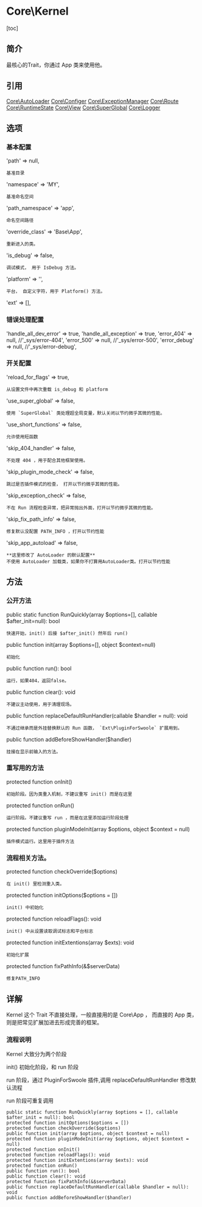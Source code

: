 # Core\Kernel
[toc]

## 简介
最核心的Trait，你通过 App 类来使用他。

## 引用

[Core\AutoLoader](ref/Core-AutoLoader.md)
[Core\Configer](ref/Core-Configer.md)
[Core\ExceptionManager](ref/Core-ExceptionManager.md)
[Core\Route](ref/Core-Route.md)
[Core\RuntimeState](ref/Core-RuntimeState.md)
[Core\View](ref/Core-View.md)
[Core\SuperGlobal](ref/Core-SuperGlobal.md)
[Core\Logger](ref/Core-Logger.md)

## 选项

### 基本配置
'path' => null,

    基准目录
'namespace' => 'MY',

    基准命名空间
'path_namespace' => 'app',

    命名空间路径
'override_class' => 'Base\App',

    重新进入的类。
'is_debug' => false,

    调试模式， 用于 IsDebug 方法。
'platform' => '',

    平台， 自定义字符，用于 Platform() 方法。
'ext' => [],
    
### 错误处理配置
'handle_all_dev_error' => true,
'handle_all_exception' => true,
'error_404' => null,          //'_sys/error-404',
'error_500' => null,          //'_sys/error-500',
'error_debug' => null,        //'_sys/error-debug',

### 开关配置
'reload_for_flags' => true,

    从设置文件中再次重载 is_debug 和 platform
'use_super_global' => false,

    使用 `SuperGlobal` 类处理超全局变量，默认关闭以节约微乎其微的性能。
'use_short_functions' => false,

    允许使用短函数

'skip_404_handler' => false,

    不处理 404 ，用于配合其他框架使用。
'skip_plugin_mode_check' => false,

    跳过是否插件模式的检查， 打开以节约微乎其微的性能。
'skip_exception_check' => false,
    
    不在 Run 流程检查异常，把异常抛出外面，打开以节约微乎其微的性能。
'skip_fix_path_info' => false,

    修复默认没配置 PATH_INFO ，打开以节约性能
'skip_app_autoload' => false,
    
    **这里修改了 AutoLoader 的默认配置**
    不使用 AutoLoader 加载类，如果你不打算用AutoLoader类。打开以节约性能

## 方法
### 公开方法
public static function RunQuickly(array $options=[], callable $after_init=null): bool

    快速开始，init() 后接 $after_init() 然年后 run() 
public function init(array $options=[], object $context=null)

    初始化
public function run(): bool

    运行，如果404，返回false。
public function clear(): void

    不建议主动使用，用于清理现场。
public function replaceDefaultRunHandler(callable $handler = null): void

    不通过继承而是外挂替换默认的 Run 函数， `Ext\PluginForSwoole` 扩展用到。
public function addBeforeShowHandler($handler)

    挂接在显示前输入的方法。
### 重写用的方法
protected function onInit()

    初始阶段。因为类重入机制，不建议重写 init() 而是在这里
protected function onRun()

    运行阶段。不建议重写 run ，而是在这里添加运行阶段处理
protected function pluginModeInit(array $options, object $context = null)

    插件模式运行。这里用于插件方法
### 流程相关方法。
protected function checkOverride($options)

    在 init() 里检测重入类。
protected function initOptions($options = [])

    init() 中初始化
protected function reloadFlags(): void

    init() 中从设置读取调试标志和平台标志
protected function initExtentions(array $exts): void

    初始化扩展
protected function fixPathInfo(&$serverData)

    修复PATH_INFO
## 详解

Kernel 这个 Trait 不直接处理，一般直接用的是 Core\App ， 而直接的 App 类，则是把常见扩展加进去形成完善的框架。

### 流程说明
Kernel 大致分为两个阶段

init() 初始化阶段，和 run 阶段



run 阶段，通过 PluginForSwoole 插件,调用 replaceDefaultRunHandler 修改默认流程

run 阶段可重复调用



    public static function RunQuickly(array $options = [], callable $after_init = null): bool
    protected function initOptions($options = [])
    protected function checkOverride($options)
    public function init(array $options, object $context = null)
    protected function pluginModeInit(array $options, object $context = null)
    protected function onInit()
    protected function reloadFlags(): void
    protected function initExtentions(array $exts): void
    protected function onRun()
    public function run(): bool
    public function clear(): void
    protected function fixPathInfo(&$serverData)
    public function replaceDefaultRunHandler(callable $handler = null): void
    public function addBeforeShowHandler($handler)